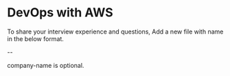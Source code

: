 # DevOps with AWS

To share your interview experience and questions, Add a new file with name in the below format.

<no-of-years>-<designation-of-interview>-<company-name>

company-name is optional.